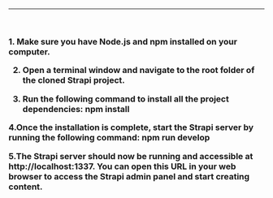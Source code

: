 <h1></h1>
<hr><br>
<h3>
1. Make sure you have Node.js and npm installed on your computer.

2. Open a terminal window and navigate to the root folder of the cloned Strapi project.

3. Run the following command to install all the project dependencies: npm install

4.Once the installation is complete, start the Strapi server by running the following command: npm run develop

5.The Strapi server should now be running and accessible at http://localhost:1337. You can open this URL in your web browser to access the Strapi admin panel and start creating content.</h3>

